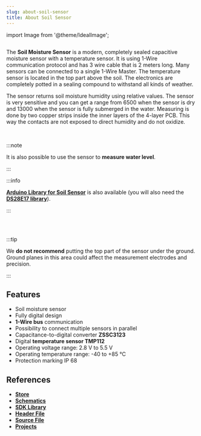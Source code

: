 ```yaml
---
slug: about-soil-sensor
title: About Soil Sensor
---
```

import Image from '@theme/IdealImage';

<div class="container">
  <div class="row">
    <div class="col col--4">
      <div><Image img={require('./soil-sensor.png')} /></div>
    </div>
    <div class="col col--6">
      <p>
        The <b>Soil Moisture Sensor</b> is a modern, completely sealed capacitive moisture sensor with a temperature sensor. It is using 1-Wire communication protocol and has 3 wire cable that is 2 meters long. Many sensors can be connected to a single 1-Wire Master. The temperature sensor is located in the top part above the soil. The electronics are completely potted in a sealing compound to withstand all kinds of weather.
      </p>
      <p>
        The sensor returns soil moisture humidity using relative values. The sensor is very sensitive and you can get a range from 6500 when the sensor is dry and 13000 when the sensor is fully submerged in the water. Measuring is done by two copper strips inside the inner layers of the 4-layer PCB. This way the contacts are not exposed to direct humidity and do not oxidize.
      </p>
    </div>
  </div>
</div>
<br />

:::note

It is also possible to use the sensor to **measure water level**.

:::

:::info

[**Arduino Library for Soil Sensor**](https://github.com/hardwario/SoilSensor) is also available (you will also need the [**DS28E17 library**](https://github.com/hardwario/arduino-DS28E17)).

:::

<div class="container">
  <div class="row">
    <div class="col col--4">
      <div><Image img={require('./soil-sensor-connection.png')} /></div>
    </div>
    <div class="col col--6">
      <p>
      </p>
    </div>
  </div>
</div>
<br />

:::tip

We **do not recommend** putting the top part of the sensor under the ground. Ground planes in this area could affect the measurement electrodes and precision.

:::

## Features
- Soil moisture sensor
- Fully digital design
- **1-Wire bus** communication
- Possibility to connect multiple sensors in parallel
- Capacitance-to-digital converter **ZSSC3123**
- Digital **temperature sensor TMP112**
- Operating voltage range: 2.8 V to 5.5 V
- Operating temperature range: -40 to +85 °C
- Protection marking IP 68

## References
- [**Store**](https://www.hardwario.store/p/soil-sensor-set)
- [**Schematics**](https://github.com/hardwario/bc-hardware/tree/master/out/bc-soil-sensor)
- [**SDK Library**](https://sdk.hardwario.com/group__twr__soil__sensor.html)
- [**Header File**](https://github.com/hardwario/twr-sdk/blob/master/twr/inc/twr_soil_sensor.h)
- [**Source File**](https://github.com/hardwario/twr-sdk/blob/master/twr/src/twr_soil_sensor.c)
- [**Projects**](https://www.hackster.io/hardwario/projects?part_id=117389)
